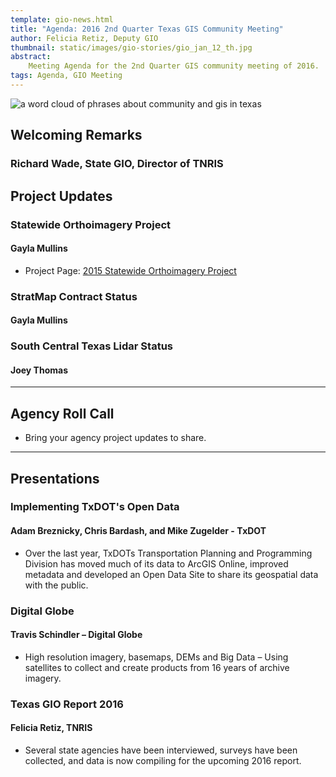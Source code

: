 ```yaml
---
template: gio-news.html
title: "Agenda: 2016 2nd Quarter Texas GIS Community Meeting"
author: Felicia Retiz, Deputy GIO
thumbnail: static/images/gio-stories/gio_jan_12_th.jpg
abstract:
    Meeting Agenda for the 2nd Quarter GIS community meeting of 2016.
tags: Agenda, GIO Meeting
---
```

<img class="pull-right" src="{{m.link('static/images/gio-stories/gio_meeting_jan12.jpg')}}" alt="a word cloud of phrases about community and gis in texas">

## Welcoming Remarks

### Richard Wade, State GIO, Director of TNRIS

## Project Updates

### Statewide Orthoimagery Project
#### Gayla Mullins

* Project Page: [2015 Statewide Orthoimagery Project](2015-statewide-orthoimagery-project)

### StratMap Contract Status
#### Gayla Mullins

### South Central Texas Lidar Status

#### Joey Thomas 

****

## Agency Roll Call

* Bring your agency project updates to share. 

****

## Presentations

### Implementing TxDOT's Open Data
#### Adam Breznicky, Chris Bardash, and Mike Zugelder - TxDOT

* Over the last year, TxDOTs Transportation Planning and Programming Division has moved much of its data to ArcGIS Online, improved metadata and developed an Open Data Site to share its geospatial data with the public.

### Digital Globe
#### Travis Schindler – Digital Globe

* High resolution imagery, basemaps, DEMs and Big Data – Using satellites to collect and create products from 16 years of archive imagery.

### Texas GIO Report 2016
#### Felicia Retiz, TNRIS

* Several state agencies have been interviewed, surveys have been collected, and data is now compiling for the upcoming 2016 report. 

